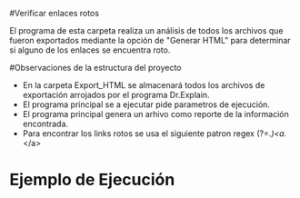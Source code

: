<!-- Realizado por MADAI ARTEAGA -->

#Verificar enlaces rotos

El programa de esta carpeta realiza un análisis de todos los archivos que fueron exportados mediante la opción de "Generar HTML" para determinar si alguno de los enlaces se encuentra roto.

#Observaciones de la estructura del proyecto

* En la carpeta Export_HTML se almacenará todos los archivos de exportación arrojados por el programa Dr.Explain.
* El programa principal se a ejecutar pide parametros de ejecución.
* El programa principal genera un arhivo como reporte de la información encontrada.
* Para encontrar los links rotos se usa el siguiente patron regex (?=.*)<a.*<\/a>

# Ejemplo de Ejecución




